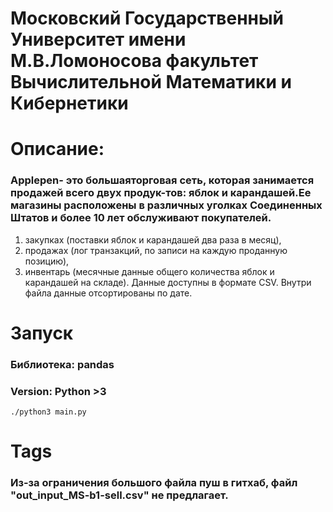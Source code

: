 # Московский Государственный Университет имени М.В.Ломоносова факультет Вычислительной Математики и Кибернетики

# Описание:
### Applepen- это большаяторговая сеть, которая занимается продажей всего двух продук-тов: яблок и карандашей.Ее магазины расположены в различных уголках Соединенных Штатов и более 10 лет обслуживают покупателей.

1. закупках (поставки яблок и карандашей два раза в месяц),
2. продажах (лог транзакций, по записи на каждую проданную позицию),
3. инвентарь (месячные данные общего количества яблок и карандашей на складе).
Данные доступны в формате CSV. Внутри файла данные отсортированы по дате.

# Запуск
### Библиотека: pandas
### Version: Python >3
`./python3 main.py`

# Tags
### Из-за ограничения большого файла пуш в гитхаб, файл  "out_input_MS-b1-sell.csv" не предлагает.


